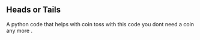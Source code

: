 ## Heads or Tails

A python code that helps with coin toss
with this code you dont need a coin any more .